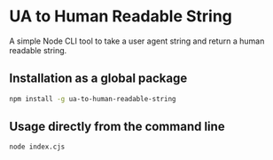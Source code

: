 # UA to Human Readable String

A simple Node CLI tool to take a user agent string and return a human readable string.

## Installation as a global package

```bash 
npm install -g ua-to-human-readable-string
```

## Usage directly from the command line

```bash
node index.cjs
```